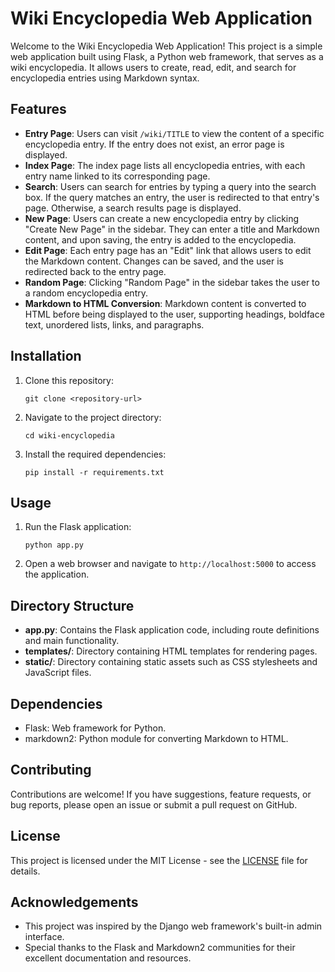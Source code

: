 # Wiki Encyclopedia Web Application

Welcome to the Wiki Encyclopedia Web Application! This project is a simple web application built using Flask, a Python web framework, that serves as a wiki encyclopedia. It allows users to create, read, edit, and search for encyclopedia entries using Markdown syntax.

## Features

- **Entry Page**: Users can visit `/wiki/TITLE` to view the content of a specific encyclopedia entry. If the entry does not exist, an error page is displayed.
- **Index Page**: The index page lists all encyclopedia entries, with each entry name linked to its corresponding page.
- **Search**: Users can search for entries by typing a query into the search box. If the query matches an entry, the user is redirected to that entry's page. Otherwise, a search results page is displayed.
- **New Page**: Users can create a new encyclopedia entry by clicking "Create New Page" in the sidebar. They can enter a title and Markdown content, and upon saving, the entry is added to the encyclopedia.
- **Edit Page**: Each entry page has an "Edit" link that allows users to edit the Markdown content. Changes can be saved, and the user is redirected back to the entry page.
- **Random Page**: Clicking "Random Page" in the sidebar takes the user to a random encyclopedia entry.
- **Markdown to HTML Conversion**: Markdown content is converted to HTML before being displayed to the user, supporting headings, boldface text, unordered lists, links, and paragraphs.

## Installation

1. Clone this repository:
   ```
   git clone <repository-url>
   ```
2. Navigate to the project directory:
   ```
   cd wiki-encyclopedia
   ```
3. Install the required dependencies:
   ```
   pip install -r requirements.txt
   ```

## Usage

1. Run the Flask application:
   ```
   python app.py
   ```
2. Open a web browser and navigate to `http://localhost:5000` to access the application.

## Directory Structure

- **app.py**: Contains the Flask application code, including route definitions and main functionality.
- **templates/**: Directory containing HTML templates for rendering pages.
- **static/**: Directory containing static assets such as CSS stylesheets and JavaScript files.

## Dependencies

- Flask: Web framework for Python.
- markdown2: Python module for converting Markdown to HTML.

## Contributing

Contributions are welcome! If you have suggestions, feature requests, or bug reports, please open an issue or submit a pull request on GitHub.

## License

This project is licensed under the MIT License - see the [LICENSE](LICENSE) file for details.

## Acknowledgements

- This project was inspired by the Django web framework's built-in admin interface.
- Special thanks to the Flask and Markdown2 communities for their excellent documentation and resources.

